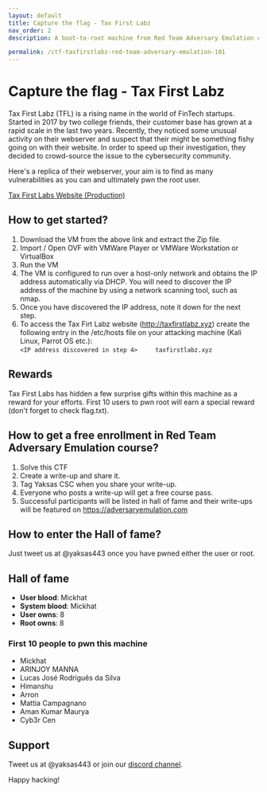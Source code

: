 ```yaml
---
layout: default
title: Capture the flag - Tax First Labz 
nav_order: 2
description: A boot-to-root machine from Red Team Adversary Emulation course with two flags to capture.  

permalink: /ctf-taxfirstlabz-red-team-adversary-emulation-101
---
```

# Capture the flag - Tax First Labz 

Tax First Labz (TFL) is a rising name in the world of FinTech startups. Started in 2017 by two college friends, their customer base has grown at a rapid scale in the last two years. Recently, they noticed some unusual activity on their webserver and suspect that their might be something fishy going on with their website. In order to speed up their investigation, they decided to crowd-source the issue to the cybersecurity community. 

Here's a replica of their webserver, your aim is to find as many vulnerabilities as you can and ultimately pwn the root user.  

[Tax First Labs Website (Production)](https://yks.red/TFLWSPROD)

## How to get started?

1. Download the VM from the above link and extract the Zip file.
2. Import / Open OVF with VMWare Player or VMWare Workstation or VirtualBox
3. Run the VM
4. The VM is configured to run over a host-only network and obtains the IP address automatically via DHCP. You will need to discover the IP address of the machine by using a network scanning tool, such as nmap.
5. Once you have discovered the IP address, note it down for the next step.
6. To access the Tax Firt Labz website (http://taxfirstlabz.xyz) create the following entry in the /etc/hosts file on your attacking machine (Kali Linux, Parrot OS etc.):
<br> ``` <IP address discovered in step 4>     taxfirstlabz.xyz ```

## Rewards

Tax First Labs has hidden a few surprise gifts within this machine as a reward for your efforts. First 10 users to pwn root will earn a special reward (don't forget to check flag.txt).

## How to get a free enrollment in Red Team Adversary Emulation course?

1. Solve this CTF
2. Create a write-up and share it.
3. Tag Yaksas CSC when you share your write-up.
4. Everyone who posts a write-up will get a free course pass.
5. Successful participants will be listed in hall of fame and their write-ups will be featured on https://adversaryemulation.com

## How to enter the Hall of fame?

Just tweet us at @yaksas443 once you have pwned either the user or root.

## Hall of fame

- **User blood**: Mickhat  
- **System blood**: Mickhat
- **User owns**: 8 
- **Root owns**: 8

### First 10 people to pwn this machine

- Mickhat
- ARINJOY MANNA
- Lucas José Rodriguês da Silva
- Himanshu
- Arron
- Mattia Campagnano
- Aman Kumar Maurya
- Cyb3r Cen

## Support

Tweet us at @yaksas443 or join our [discord channel](https://discord.gg/q6y5VM2PbA).

Happy hacking!
